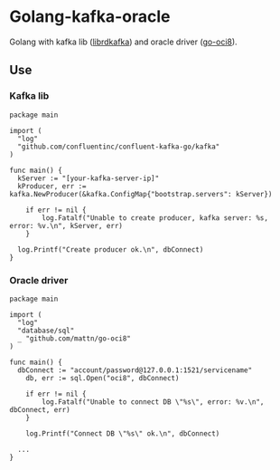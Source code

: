 # Golang-kafka-oracle

Golang with kafka lib ([librdkafka](https://github.com/edenhill/librdkafka)) and oracle driver ([go-oci8](https://github.com/mattn/go-oci8)).

## Use

### Kafka lib

````
package main

import (
  "log"
  "github.com/confluentinc/confluent-kafka-go/kafka"
)

func main() {
  kServer := "[your-kafka-server-ip]"
  kProducer, err := kafka.NewProducer(&kafka.ConfigMap{"bootstrap.servers": kServer})

	if err != nil {
		log.Fatalf("Unable to create producer, kafka server: %s, error: %v.\n", kServer, err)
	}
  
  log.Printf("Create producer ok.\n", dbConnect)
}
````

### Oracle driver

````
package main

import (
  "log"
  "database/sql"
  _ "github.com/mattn/go-oci8"
)

func main() {
  dbConnect := "account/password@127.0.0.1:1521/servicename"
	db, err := sql.Open("oci8", dbConnect)

	if err != nil {
		log.Fatalf("Unable to connect DB \"%s\", error: %v.\n", dbConnect, err)
	}

	log.Printf("Connect DB \"%s\" ok.\n", dbConnect)
  
  ...
}
````